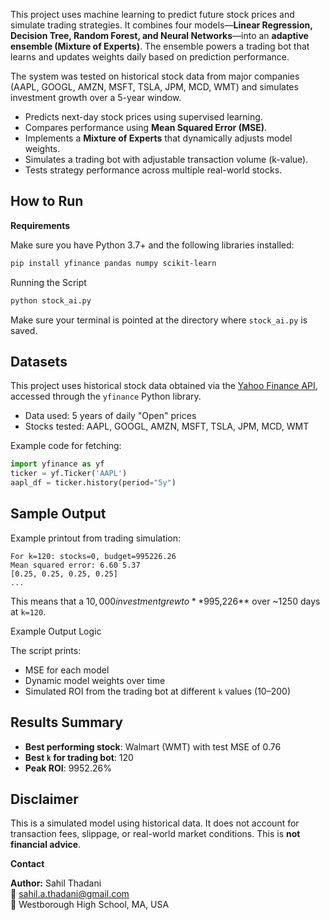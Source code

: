 This project uses machine learning to predict future stock prices and simulate trading strategies. It combines four models—**Linear Regression, Decision Tree, Random Forest, and Neural Networks**—into an **adaptive ensemble (Mixture of Experts)**. The ensemble powers a trading bot that learns and updates weights daily based on prediction performance.

The system was tested on historical stock data from major companies (AAPL, GOOGL, AMZN, MSFT, TSLA, JPM, MCD, WMT) and simulates investment growth over a 5-year window.

- Predicts next-day stock prices using supervised learning.
- Compares performance using **Mean Squared Error (MSE)**.
- Implements a **Mixture of Experts** that dynamically adjusts model weights.
- Simulates a trading bot with adjustable transaction volume (k-value).
- Tests strategy performance across multiple real-world stocks.

## How to Run

**Requirements**

Make sure you have Python 3.7+ and the following libraries installed:

```bash
pip install yfinance pandas numpy scikit-learn
```

Running the Script

```bash
python stock_ai.py
```

Make sure your terminal is pointed at the directory where `stock_ai.py` is saved.

## Datasets

This project uses historical stock data obtained via the [Yahoo Finance API](https://pypi.org/project/yfinance/), accessed through the `yfinance` Python library.

- Data used: 5 years of daily "Open" prices
- Stocks tested: AAPL, GOOGL, AMZN, MSFT, TSLA, JPM, MCD, WMT

Example code for fetching:
```python
import yfinance as yf
ticker = yf.Ticker('AAPL')
aapl_df = ticker.history(period="5y")
```

## Sample Output

Example printout from trading simulation:

```
For k=120: stocks=0, budget=995226.26
Mean squared error: 6.60 5.37
[0.25, 0.25, 0.25, 0.25]
...
```

This means that a $10,000 investment grew to **$995,226** over ~1250 days at `k=120`.


Example Output Logic

The script prints:

- MSE for each model
- Dynamic model weights over time
- Simulated ROI from the trading bot at different `k` values (10–200)

## Results Summary


- **Best performing stock**: Walmart (WMT) with test MSE of 0.76
- **Best `k` for trading bot**: 120
- **Peak ROI**: 9952.26%

## Disclaimer

This is a simulated model using historical data. It does not account for transaction fees, slippage, or real-world market conditions. This is **not financial advice**.

**Contact**

**Author:** Sahil Thadani  
📧 sahil.a.thadani@gmail.com  
📍 Westborough High School, MA, USA
